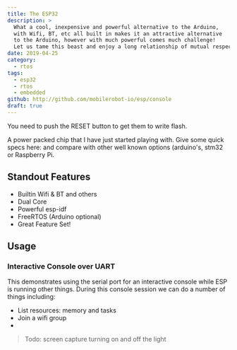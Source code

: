 ```yaml
---
title: The ESP32
description: >
  What a cool, inexpensive and powerful alternative to the Arduino,
  with Wifi, BT, etc all built in makes it an attractive alternative
  to the Arduino, however with much powerful comes much challenge! 
  Let us tame this beast and enjoy a long relationship of mutual respect.
date: 2019-04-25
category:
  - rtos
tags:
  - esp32
  - rtos
  - embedded
github: http://github.com/mobilerobot-io/esp/console
draft: true
---
```


You need to push the RESET button to get them to write flash.

A power packed chip that I have just started playing with.  Give some quick
specs here: and compare with other well known options (arduino's, stm32 or
Raspberry Pi.

## Standout Features

- Builtin Wifi & BT and others
- Dual Core
- Powerful esp-idf
- FreeRTOS (Arduino optional)
- Great Feature Set!

## Usage

### Interactive Console over UART

This demonstrates using the serial port for an interactive console
while ESP is running other things.  During this console session we can
do a number of things including:

- List resources: memory and tasks
- Join a wifi group
- 

> Todo: screen capture turning on and off the light

